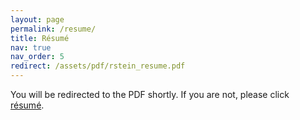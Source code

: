 ```yaml
---
layout: page
permalink: /resume/
title: Résumé
nav: true
nav_order: 5
redirect: /assets/pdf/rstein_resume.pdf
---
```


You will be redirected to the PDF shortly. If you are not, please click &nbsp; <a href="/assets/pdf/rstein_resume.pdf" target="blank"><i class="fas fa-file-pdf"></i> résumé</a>.

<!-- 📌 TODO 
    - ⭐️ ATTACH REFORMATED RESUME!!!
    - Do _not_ redirect
    - Add publication
-->